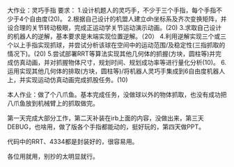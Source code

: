 大作业：灵巧手指
要求：
1.设计机题人的灵巧手，不少于三个手指，每个手指不少于4个自由度(20)。
2.根据自己设计的机盟人建立dh坐标系及齐次变换矩阵，并设合理的关节转动极眼，完成正运动学关节运动演示动画。(20)
3.求取自己设计的机器人的逆解，基本要求是末端实现位置逆解。（20）
4.利用逆解实现三个或三个以上手指实现抓球，并尝试分析该球在空间中的运动范围/及稳定性(三指抓取的情况下)。(20)
5.尝试部署RRT等算法实现其他几何体的抓握(方块，圆柱等)并完成仿真动画，并对抓握物体尺寸，规划时间、规划成功率等进行量化分析(10)。
6.运用实现其他几何体的排取(方块，圆柱等)/将机器人灵巧手集成到6自由度机器人上，并实现运动仿真动画完成抓股任务。(10)

本人作业：做了个八爪鱼。基本完成任务，没做球以外的物体抓取，也没有成功把八爪鱼放到机械臂上的抓取做完。
























第一天完成大部分工作，第二天补装在irb上面的内容，没做出来，第三天DEBUG，也啥用，做了版各个手指都能动的，挺好玩的，第四天做PPT。


代码中的RRT、4334都是封装好的，很容易用。


各位用就用，别抄的太明显就行。
